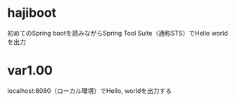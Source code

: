 # hajiboot
初めてのSpring bootを読みながらSpring Tool Suite（通称STS）でHello worldを出力

# var1.00
localhost:8080（ローカル環境）でHello, worldを出力する
